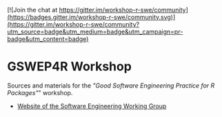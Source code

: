 [![Join the chat at https://gitter.im/workshop-r-swe/community](https://badges.gitter.im/workshop-r-swe/community.svg)](https://gitter.im/workshop-r-swe/community?utm_source=badge&utm_medium=badge&utm_campaign=pr-badge&utm_content=badge)

# GSWEP4R Workshop

Sources and materials for the *"Good Software Engineering Practice for R Packages"*" workshop.

* [Website of the Software Engineering Working Group](https://rconsortium.github.io/asa-biop-swe-wg/)
